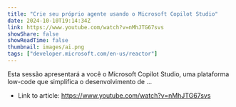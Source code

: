 ```yaml
---
title: "Crie seu próprio agente usando o Microsoft Copilot Studio"
date: 2024-10-10T19:14:34Z
link: https://www.youtube.com/watch?v=nMhJTG67svs
showShare: false
showReadTime: false
thumbnail: images/ai.png
tags: ["developer.microsoft.com/en-us/reactor"]
---
```

Esta sessão apresentará a você o Microsoft Copilot Studio, uma plataforma low-code que simplifica o desenvolvimento de ...

- Link to article: https://www.youtube.com/watch?v=nMhJTG67svs
